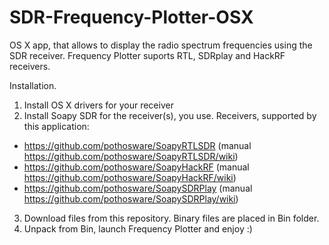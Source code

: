 # SDR-Frequency-Plotter-OSX
OS X app, that allows to display the radio spectrum frequencies using the SDR receiver. 
Frequency Plotter suports RTL, SDRplay and HackRF receivers.

Installation.

1. Install OS X drivers for your receiver
2. Install Soapy SDR for the receiver(s), you use.
Receivers, supported by this application:
- https://github.com/pothosware/SoapyRTLSDR
(manual https://github.com/pothosware/SoapyRTLSDR/wiki)
- https://github.com/pothosware/SoapyHackRF
(manual https://github.com/pothosware/SoapyHackRF/wiki)
- https://github.com/pothosware/SoapySDRPlay
(manual https://github.com/pothosware/SoapySDRPlay/wiki)
3. Download files from this repository. Binary files are placed in Bin folder. 
4. Unpack from Bin, launch Frequency Plotter and enjoy :)
